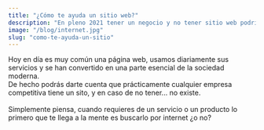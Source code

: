 ```yaml
---
title: "¿Cómo te ayuda un sitio web?"
description: "En pleno 2021 tener un negocio y no tener sitio web podría significar no tener negocio"
image: "/blog/internet.jpg"
slug: "como-te-ayuda-un-sitio"
---
```


Hoy en día es muy común una página web, usamos diariamente sus servicios y se han convertido en una parte esencial de la sociedad moderna.
</br>
De hecho podrás darte cuenta que prácticamente cualquier empresa competitiva tiene un sito, y en caso de no tener... no existe.
<br>
<br>
Simplemente piensa, cuando requieres de un servicio o un producto lo primero que te llega a la mente es buscarlo por internet ¿o no?
